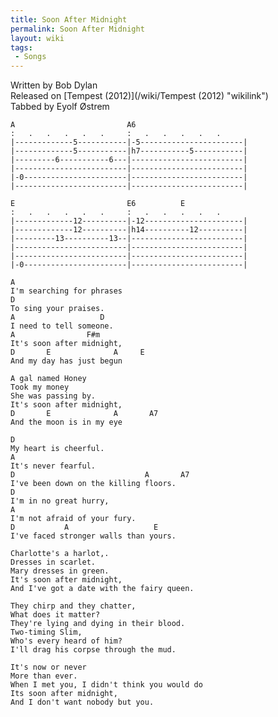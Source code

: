 ```yaml
---
title: Soon After Midnight
permalink: Soon After Midnight
layout: wiki
tags:
 - Songs
---
```


<span class="writtenby">Written by <span class="writer">Bob Dylan
</span></span>  
<span class="versioninfo">Released on [Tempest
(2012)](/wiki/Tempest (2012) "wikilink")</span>  
<span class="tabbedby">Tabbed by <span class="tabber"> Eyolf Østrem
</span></span>

    A                         A6
    :   .   .   .   .   .     :   .   .   .   .   .
    |-------------5-----------|-5-----------------------|
    |-------------5-----------|h7-----------5-----------|
    |---------6-----------6---|-------------------------|
    |-------------------------|-------------------------|
    |-0-----------------------|-------------------------|
    |-------------------------|-------------------------|

    E                         E6          E
    :   .   .   .   .   .     :   .   .   .   .   .
    |-------------12----------|-12----------------------|
    |-------------12----------|h14----------12----------|
    |---------13----------13--|-------------------------|
    |-------------------------|-------------------------|
    |-------------------------|-------------------------|
    |-0-----------------------|-------------------------|

    A
    I'm searching for phrases
    D
    To sing your praises.
    A                   D
    I need to tell someone.
    A                F#m
    It's soon after midnight,
    D       E              A     E
    And my day has just begun

    A gal named Honey
    Took my money
    She was passing by.
    It's soon after midnight,
    D       E              A       A7
    And the moon is in my eye

    D
    My heart is cheerful.
    A
    It's never fearful.
    D                             A       A7
    I've been down on the killing floors.
    D
    I'm in no great hurry,
    A
    I'm not afraid of your fury.
    D           A                   E
    I've faced stronger walls than yours.

    Charlotte's a harlot,.
    Dresses in scarlet.
    Mary dresses in green.
    It's soon after midnight,
    And I've got a date with the fairy queen.

    They chirp and they chatter,
    What does it matter?
    They're lying and dying in their blood.
    Two-timing Slim,
    Who's every heard of him?
    I'll drag his corpse through the mud.

    It's now or never
    More than ever.
    When I met you, I didn't think you would do
    Its soon after midnight,
    And I don't want nobody but you.
